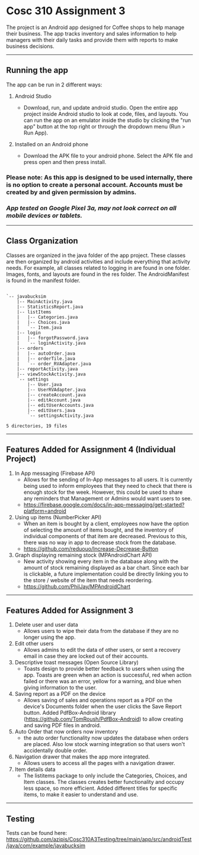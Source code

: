 # Cosc 310 Assignment 3

The project is an Android app designed for Coffee shops to help manage their business. The app tracks inventory and sales information to help managers with their daily tasks and provide them with reports to make business decisions.

---

## Running the app

The app can be run in 2 different ways:  

1. Android Studio

    - Download, run, and update android studio. Open the entire app project inside Android studio to look at code, files, and layouts. You can run the app on an emulator inside the studio by clicking the "run app" button at the top right or through the dropdown menu (Run > Run App).  
    
1. Installed on an Android phone

    - Download the APK file to your android phone. Select the APK file and press open and then press install.


### Please note: As this app is designed to be used internally, there is no option to create a personal account. Accounts must be created by and given permission by admins.
### *App tested on Google Pixel 3a, may not look correct on all mobile devices or tablets.*

---

## Class Organization

Classes are organized in the java folder of the app project. These classes are then organized by android activities and include everything that activity needs. For example, all classes related to logging in are found in one folder. Images, fonts, and layouts are found in the res folder. The AndroidManifest is found in the manifest folder.

~~~

`-- javabucksim
    |-- MainActivity.java
    |-- StatisticsReport.java
    |-- listItems
    |   |-- Categories.java
    |   |-- Choices.java
    |   `-- Item.java
    |-- login
    |   |-- forgotPassword.java
    |   `-- loginActivity.java
    |-- orders
    |   |-- autoOrder.java
    |   |-- orderTile.java
    |   `-- order_RVAdapter.java
    |-- reportActivity.java
    |-- viewStockActivity.java
    `-- settings
        |-- User.java
        |-- UserRVAdapter.java
        |-- createAccount.java
        |-- editAccount.java
        |-- editUserAccounts.java
        |-- editUsers.java
        `-- settingsActivity.java

5 directories, 19 files
~~~

---

## Features Added for Assignment 4 (Individual Project)

1. In App messaging (Firebase API)
    - Allows for the sending of In-App messages to all users. It is currently being used to inform employees that they need to check that there is enough stock for the week. However, this could be used to share any reminders that Management or Admins would want users to see.
    - <https://firebase.google.com/docs/in-app-messaging/get-started?platform=android>
1. Using up items (NumberPicker API)
    - When an item is bought by a client, employees now have the option of selecting the amount of items bought, and the inventory of individual components of that item are decreased. Previous to this, there was no way in app to decrease stock from the database.
    - <https://github.com/reduouo/Increase-Decrease-Button>
1. Graph displaying remaining stock (MPAndroidChart API)
    - New activity showing every item in the database along with the amount of stock remaining displayed as a bar chart. Since each bar is clickable, a future implementation could be directly linking you to the store / website of the item that needs reordering.
    - <https://github.com/PhilJay/MPAndroidChart>

---

## Features Added for Assignment 3

1. Delete user and user data
    - Allows users to wipe their data from the database if they are no longer using the app.
1. Edit other users
    - Allows admins to edit the data of other users, or sent a recovery email in case they are locked out of their accounts.
1. Descriptive toast messages (Open Source Library)
    - Toasts design to provide better feedback to users when using the app. Toasts are green when an action is successful, red when action failed or there was an error, yellow for a warning, and blue when giving information to the user.
1. Saving report as a PDF on the device
    - Allows saving of sales and operations report as a PDF on the device's Documents folder when the user clicks the Save Report button. Added PdfBox-Android library (https://github.com/TomRoush/PdfBox-Android) to allow creating and saving PDF files in android.
1. Auto Order that now orders now inventory
   - the auto order functionality now updates the database when orders are placed. Also low stock warning integration so that users won't accidentally     double order. 
1. Navigation drawer that makes the app more integrated.
   - Allows users to access all the pages with a navigation drawer.
1. Item details data
   - The listitems package to only include the Categories, Choices, and Item classes. The classes creates better functionality and occupy less space, so more efficient. Added different titles for specific items, to make it easier to understand and use.
   
---
## Testing

Tests can be found here: https://github.com/azipis/Cosc310A3Testing/tree/main/app/src/androidTest/java/com/example/javabucksim




